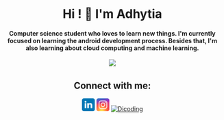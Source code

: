 <h1 align="center">Hi ! 👋 I'm Adhytia</h1>
<h4 align="center">Computer science student who loves to learn new things. I'm currently focused on learning the android development process. Besides that, I'm also learning about cloud computing and machine learning.</h4> 

<p align="center">
<img src="https://github-readme-stats.vercel.app/api?username=adhytianara&theme=graywhite&show_icons=true"/>
</p>

<h2 align="center"> Connect with me: </h2>

<p align="center">
<a href="https://www.linkedin.com/in/adhytianara/" title="LinkedIn"><img alt="LinkedIn" width="30px" src="https://raw.githubusercontent.com/edent/SuperTinyIcons/a4aa18dbd7b01ed19ac8a19a7f49eb1f6e56e829/images/svg/linkedin.svg"></a>
<a href="https://www.instagram.com/adhytianara/" title="Instagram"><img alt="Instagram" width="30px" src="https://raw.githubusercontent.com/edent/SuperTinyIcons/8e583e7ef9b3eb18787975676ed61fadee086578/images/svg/instagram.svg"></a>
<a href="https://www.dicoding.com/users/adhytianara" title="Dicoding"><img alt="Dicoding" width="30px" 
src="https://user-images.githubusercontent.com/54965249/111609703-24e6f400-880d-11eb-84d7-1290f8ecf2ac.jpeg"></a>
</p>
